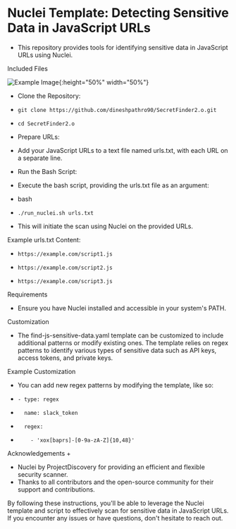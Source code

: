 # Nuclei Template: Detecting Sensitive Data in JavaScript URLs

- This repository provides tools for identifying sensitive data in JavaScript URLs using Nuclei.

Included Files

![Example Image](https://drive.google.com/file/d/1rM2ClTQ6ViwMt3GTI6MOKbzzjg4hH7YZ/view?usp=sharing){:height="50%" width="50%"}

+ Clone the Repository:

+     git clone https://github.com/dineshpathro90/SecretFinder2.o.git
+     cd SecretFinder2.o




+ Prepare URLs:

+ Add your JavaScript URLs to a text file named urls.txt, with each URL on a separate line.




+ Run the Bash Script:

+ Execute the bash script, providing the urls.txt file as an argument:

+ bash

+     ./run_nuclei.sh urls.txt
+ This will initiate the scan using Nuclei on the provided URLs.

Example urls.txt Content:

+     https://example.com/script1.js
+     https://example.com/script2.js
+     https://example.com/script3.js



Requirements

+ Ensure you have Nuclei installed and accessible in your system's PATH.



Customization

+ The find-js-sensitive-data.yaml template can be customized to include additional patterns or modify existing ones. The template relies on regex patterns to identify various types of sensitive data such as API keys, access tokens, and private keys.

Example Customization

+ You can add new regex patterns by modifying the template, like so:

+     - type: regex 
+       name: slack_token 
+       regex: 
+         - 'xox[baprs]-[0-9a-zA-Z]{10,48}'



Acknowledgements
+   

+ Nuclei by ProjectDiscovery for providing an efficient and flexible security scanner.
+ Thanks to all contributors and the open-source community for their support and contributions.

By following these instructions, you'll be able to leverage the Nuclei template and script to effectively scan for sensitive data in JavaScript URLs. If you encounter any issues or have questions, don't hesitate to reach out.
